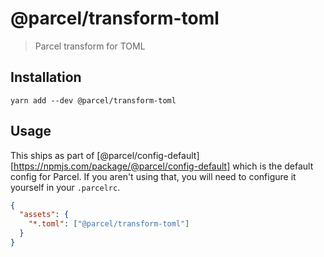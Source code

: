 # @parcel/transform-toml

> Parcel transform for TOML

## Installation

```
yarn add --dev @parcel/transform-toml
```

## Usage

This ships as part of [@parcel/config-default][https://npmjs.com/package/@parcel/config-default]
which is the default config for Parcel. If you aren't using that, you will need
to configure it yourself in your `.parcelrc`.

```json
{
  "assets": {
    "*.toml": ["@parcel/transform-toml"]
  }
}
```
